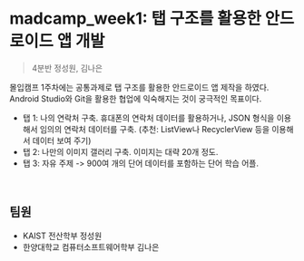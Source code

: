 # madcamp_week1: 탭 구조를 활용한 안드로이드 앱 개발
> 4분반 정성원, 김나은

몰입캠프 1주차에는 공통과제로 탭 구조를 활용한 안드로이드 앱 제작을 하였다.
Android Studio와 Git을 활용한 협업에 익숙해지는 것이 궁극적인 목표이다.
* 탭 1: 나의 연락처 구축. 휴대폰의 연락처 데이터를 활용하거나, JSON 형식을 이용해서 임의의 연락처 데이터를 구축. (추천: ListView나 RecyclerView 등을 이용해서 데이터 보여 주기)
* 탭 2: 나만의 이미지 갤러리 구축. 이미지는 대략 20개 정도.
* 탭 3: 자유 주제 -> 900여 개의 단어 데이터를 포함하는 단어 학습 어플.

<br/>

## 팀원

* KAIST 전산학부 정성원
* 한양대학교 컴퓨터소프트웨어학부 김나은
